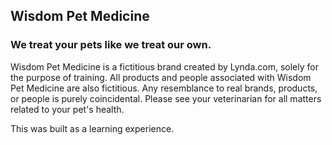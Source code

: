 ## Wisdom Pet Medicine
### We treat your pets like we treat our own.

Wisdom Pet Medicine is a fictitious brand created by Lynda.com, solely for the purpose of training. All products and people associated with Wisdom Pet Medicine are also fictitious. Any resemblance to real brands, products, or people is purely coincidental. Please see your veterinarian for all matters related to your pet's health.

This was built as a learning experience.
